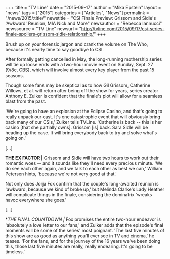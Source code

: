 +++
title = "TV Line"
date = "2015-09-17"
author = "Mika Epstein"
layout = "news"
tags = ["2015"]
categories = ["Articles", "News"]
permalink = "/news/2015/:title/"
newstitle = "CSI Finale Preview: Grissom and Sidle's 'Awkward' Reunion, MIA Nick and More"
newsauthor = "Rebecca Iannucci"
newssource = "TV Line"
newsurl = "http://tvline.com/2015/09/17/csi-series-finale-spoilers-grissom-sidle-relationship/"
+++

Brush up on your forensic jargon and crank the volume on The Who, because it's nearly time to say goodbye to CSI.

After formally getting cancelled in May, the long-running mothership series will tie up loose ends with a two-hour movie event on Sunday, Sept. 27 (9/8c, CBS), which will involve almost every key player from the past 15 seasons.

Though some fans may be skeptical as to how Gil Grissom, Catherine Willows, et al. will return after being off the show for years, series creator Anthony E. Zuiker is confident that the finale's plot will allow for a seamless blast from the past.

'We're going to have an explosion at the Eclipse Casino, and that's going to really unpack our cast. It's one catastrophic event that will obviously bring back many of our CSIs,' Zuiker tells TVLine. 'Catherine is back -- this is her casino [that she partially owns]. Grissom [is] back. Sara Sidle will be heading up the case. It will bring everybody back to try and solve what's going on.'

[...]

**THE EX FACTOR |** Grissom and Sidle will have two hours to work out their romantic woes -- and it sounds like they'll need every precious minute. 'We do see each other again, and we talk to each other as best we can,' William Petersen hints, 'because we're not very good at that.'

Not only does Jorja Fox confirm that the couple's long-awaited reunion is 'awkward, because we kind of broke up,' but Melinda Clarke's Lady Heather will complicate things in the finale, considering the dominatrix 'wreaks havoc everywhere she goes.'

[...]

**THE FINAL COUNTDOWN |* Fox promises the entire two-hour endeavor is 'absolutely a love letter to our fans,' and Zuiker adds that the episode's final moments will be some of the series' most poignant. 'The last five minutes of this show are as good as anything you'll ever see in TV and cinema,' he teases. 'For the fans, and for the journey of the 16 years we've been doing this, those last five minutes are really, really endearing. It's going to be timeless.'  
